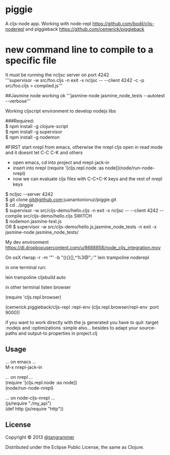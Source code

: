 # piggie

A cljs-node app.
Working with node-repl  https://github.com/bodil/cljs-noderepl  and piggieback https://github.com/cemerick/piggieback


# new command line to compile to a specific file   
It must be running the ncljsc server on port 4242   
'''supervisor -w src/foo.cljs -n exit -x ncljsc -- --client 4242 -c -p src/foo.cljs > compiled.js'''

##Jasmine node working ok
'''jasmine-node jasmine_node_tests --autotest --verbose'''


Working cljscript environment to develop nodejs libs

###Required:   
$ npm install -g clojure-script   
$ npm install -g supervisor   
$ npm install -g nodemon   

#FIRST start nrepl from emacs, otherwise the nrepl cljs open in read mode and it doesnt let C-C C-K and others   
+ open emacs, cd into project and nrepl-jack-in
+ insert into nrepl (require '[cljs.repl.node :as node])(node/run-node-nrepl) 
+ now we can evaluate cljs files with C-C+C-K keys and the rest of nrepl keys 

$ ncljsc --server 4242   
$ git clone git@github.com:juanantonioruz/piggie.git   
$ cd ../piggie  
$ supervisor -w src/cljs-demo/hello.cljs -n exit -x ncljsc -- --client 4242 --compile src/cljs-demo/hello.cljs
SWITCH  
$ nodemon jasmine-test.js  
OR
$ supervisor -w src/cljs-demo/hello.js,jasmine_node_tests -n exit -x jasmine-node jasmine_node_tests/

My dev environment    
https://dl.dropboxusercontent.com/u/8688858/node_cljs_integration.mov




On osX
rlwrap -r -m  '\"' -b "(){}[],^%3@\";:'" lein trampoline noderepl

in one terminal run: 

lein trampoline cljsbuild auto

in other terminal listen browser

(require 'cljs.repl.browser)

(cemerick.piggieback/cljs-repl
  :repl-env (cljs.repl.browser/repl-env :port 9000))


if you want to work directly with the js generated you have to quit :target :nodejs and :optimizations :simple also... besides to adapt your source-paths and output-to properties in project.clj

## Usage 


... on emacs ...    
M-x nrepl-jack-in

... on nrepl ...   
(require '[cljs.repl.node :as node])   
(node/run-node-nrepl)   

... on node-cljs-nrepl ...   
(js/require "./my_api")   
(def http (js/require "http"))   




## License

Copyright © 2013 [@tangrammer](https://twitter.com/tangrammer)

Distributed under the Eclipse Public License, the same as Clojure.
